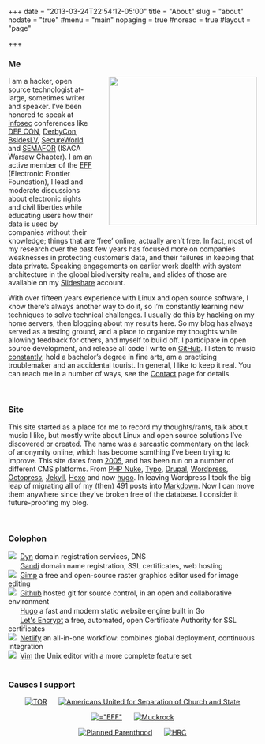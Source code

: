 +++
date = "2013-03-24T22:54:12-05:00"
title = "About"
slug = "about"
nodate = "true"
#menu = "main"
nopaging = true
#noread = true
#layout = "page"

+++
<h3>Me</h3>
<p><img style="margin: 0em 0em 1em 2em" align="right" padding="20" width="300" src="/about/me.jpg" width="300" height="300" />I am a hacker, open source technologist at-large, sometimes writer and speaker. I&rsquo;ve been honored to speak at <a href="http://en.wikipedia.org/wiki/Information_security">infosec</a> conferences like <a href="http://www.defcon.org">DEF CON</a>, <a href="http://www.derbycon.com/">DerbyCon</a>, <a href="http://www.bsideslv.org/">BsidesLV</a>, <a title="SecureWorld" href="http://secureworldpost.secureworldexpo.com/">SecureWorld</a> and <a href="http://konferencje.computerworld.pl/konferencje/semafor2012/zagadnienia.html">SEMAFOR</a> (ISACA Warsaw Chapter). I am an active member of the <a href="http://eff.org">EFF</a> (Electronic Frontier Foundation), I lead and moderate discussions about electronic rights and civil liberties while educating users how their data is used by companies without their knowledge; things that are &lsquo;free&rsquo; online, actually aren&rsquo;t free. In fact, most of my research over the past few years has focused more on companies weaknesses in protecting customer&rsquo;s data, and their failures in keeping that data private. Speaking engagements on earlier work dealth with system architecture in the global biodiversity realm, and slides of those are available on my <a href="http://www.slideshare.net/">Slideshare</a> account.</p>

<p>With over fifteen years experience with Linux and open source software, I know there&rsquo;s always another way to do it, so I&rsquo;m constantly learning new techniques to solve technical challenges. I usually do this by hacking on my home servers, then blogging about my results here. So my blog has always served as a testing ground, and a place to organize my thoughts while allowing feedback for others, and myself to build off. I participate in open source development, and release all code I write on <a href="https://github.com/philcryer">GitHub</a>. I listen to music <a href="http://www.last.fm/user/fak3r">constantly</a>, hold a bachelor&rsquo;s degree in fine arts, am a practicing troublemaker and an accidental tourist. In general, I like to keep it real. You can reach me in a number of ways, see the <a href="https://fak3r.com/contact/">Contact</a> page for details.</p>
<br />
<h3>Site</h3>
<p>This site started as a place for me to record my thoughts/rants, talk about music I like, but mostly write about Linux and open source solutions I&rsquo;ve discovered or created. The name was a sarcastic commentary on the lack of anonymity online, which has become somthing I&rsquo;ve been trying to improve. This site dates from <a href="http://web.archive.org/web/20051103020402/http://fak3r.com/">2005</a>, and has been run on a number of different CMS platforms. From <a href="http://www.phpnuke.org/">PHP Nuke</a>, <a href="http://typosphere.org/">Typo</a>, <a href="http://drupal.org">Drupal</a>, <a href="http://wordpress.org">Wordpress</a>, <a href="http://octopress.org">Octopress</a>, <a href="http://jekyllrb.com/">Jekyll</a>, <a href="http://hexo.io">Hexo</a> and now <a href="http://http://gohugo.io/">hugo</a>. In leaving Wordpress I took the big leap of migrating all of my (then) 491 posts into <a href="http://daringfireball.net/projects/markdown/">Markdown</a>. Now I can move them anywhere since they&rsquo;ve broken free of the database. I consider it future-proofing my blog.</p>
<br />

<h3>Colophon</h3>
<img src="/colophon/dyndns.png" border="0">&nbsp;&nbsp;<a href="https://dyn.com">Dyn</a> domain registration services, DNS<br />
<img src="/colophon/gandi.png" border="0" height="16" width="16">&nbsp;&nbsp;<a href="https://www.gandi.net">Gandi</a> domain name registration, SSL certificates, web hosting<br />
<img src="/colophon/gimp.png" border="0">&nbsp;&nbsp;<a href="http://www.gimp.org">Gimp</a> a free and open-source raster graphics editor used for image editing<br />
<img src="/colophon/github.png" border="0">&nbsp;&nbsp;<a href="http://github.com">Github</a> hosted git for source control, in an open and collaborative environment<br />
<img src="/colophon/hugo.png" height="16" width="16" border="0">&nbsp;&nbsp;<a href="http://gohugo.io/">Hugo</a> a fast and modern static website engine built in Go<br />
<img src="/colophon/le.png" width="16" height="16" border="0">&nbsp;&nbsp;<a href="https://letsencrypt.org">Let's Encrypt</a> a free, automated, open Certificate Authority for SSL certificates<br />
<img src="/colophon/netlify.png" border="0">&nbsp;&nbsp;<a href="https://www.netlify.com">Netlify</a> an all-in-one workflow: combines global deployment, continuous integration<br />
<img src="/colophon/vim.png" border="0">&nbsp;&nbsp;<a href="http://www.vim.org">Vim</a> the Unix editor with a more complete feature set<br />
<br />

<h3>Causes I support</h3>
<p align="center">
<a href="https://www.torproject.org/" alt="TOR" title="TOR"><img src="/about/tor_logo.png" border="0" alt="TOR" title="TOR"></a>
&nbsp;&nbsp;&nbsp;&nbsp;
<a href="https://www.au.org/" alt="AU" title="AU"><img src="/about/au.png" border="0" alt="Americans United for Separation of Church and State" title="Americans United for Separation of Church and State"></a>
</p>
<p align="center">
<a href="https://www.eff.org" border="0" alt="EFF" title="EFF"><img src="/about/eff-2015.png" alt=="EFF" title="EFF" border="0"></a>
&nbsp;&nbsp;&nbsp;&nbsp;
<a href="https://www.muckrock.com/" alt="Muckrock" title="Muckrock"><img src="/about/muckrock.png" border="0" alt="Muckrock" title="Muckrock"></a>
</p>

<p align="center">
<a href="https://www.plannedparenthood.org/" alt="Planned Parenthood" title="Planned Parenthood"><img src="/about/planned_parenthood.jpg" border="0" alt="Planned Parenthood" title="Planned Parenthood"></a>
&nbsp;&nbsp;&nbsp;&nbsp;
<a href="https://www.hrc.org/" alt="HRC" title="HRC"><img src="/about/hrc.jpg" border="0" alt="HRC" title="HRC"></a>
</p>


